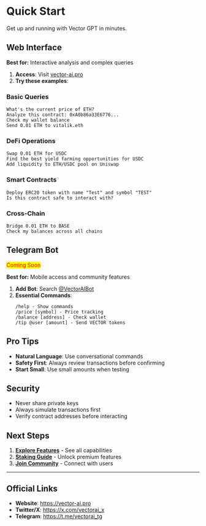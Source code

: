 # Quick Start

Get up and running with Vector GPT in minutes.

## **Web Interface**

**Best for:** Interactive analysis and complex queries

1. **Access**: Visit [vector-ai.pro](https://vector-ai.pro)
2. **Try these examples**:

### Basic Queries
```
What's the current price of ETH?
Analyze this contract: 0xA0b86a33E6776...
Check my wallet balance
Send 0.01 ETH to vitalik.eth
```

### DeFi Operations
```
Swap 0.01 ETH for USDC
Find the best yield farming opportunities for USDC
Add liquidity to ETH/USDC pool on Uniswap
```

### Smart Contracts
```
Deploy ERC20 token with name "Test" and symbol "TEST"
Is this contract safe to interact with?
```

### Cross-Chain
```
Bridge 0.01 ETH to BASE
Check my balances across all chains
```

## **Telegram Bot**

<mark style="color:red;">Coming Soon</mark>

**Best for:** Mobile access and community features

1. **Add Bot**: Search [@VectorAIBot](https://t.me/VectorAIBot)
2. **Essential Commands**:
   ```
   /help - Show commands
   /price [symbol] - Price tracking
   /balance [address] - Check wallet
   /tip @user [amount] - Send VECTOR tokens
   ```

## **Pro Tips**

- **Natural Language**: Use conversational commands
- **Safety First**: Always review transactions before confirming
- **Start Small**: Use small amounts when testing

## **Security**

- Never share private keys
- Always simulate transactions first
- Verify contract addresses before interacting

## **Next Steps**

1. **[Explore Features](comprehensive-features.md)** - See all capabilities
2. **[Staking Guide](../../token-and-economics/staking.md)** - Unlock premium features
3. **[Join Community](https://t.me/vectorai_tg)** - Connect with users

---

## **Official Links**

- **Website**: https://vector-ai.pro
- **Twitter/X**: https://x.com/vectorai_x
- **Telegram**: https://t.me/vectorai_tg
